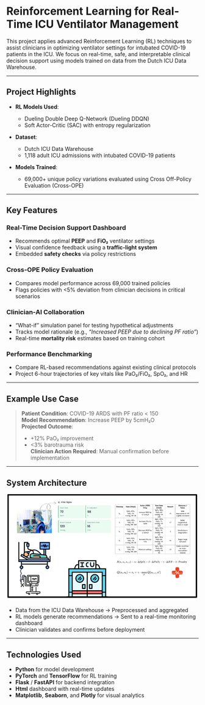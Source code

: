 # Reinforcement Learning for Real-Time ICU Ventilator Management

This project applies advanced Reinforcement Learning (RL) techniques to assist clinicians in optimizing ventilator settings for intubated COVID-19 patients in the ICU. We focus on real-time, safe, and interpretable clinical decision support using models trained on data from the Dutch ICU Data Warehouse.

---

## Project Highlights

- **RL Models Used**:  
  - Dueling Double Deep Q-Network (Dueling DDQN)  
  - Soft Actor-Critic (SAC) with entropy regularization

- **Dataset**:  
  - Dutch ICU Data Warehouse  
  - 1,118 adult ICU admissions with intubated COVID-19 patients

- **Models Trained**:  
  - 69,000+ unique policy variations evaluated using Cross Off-Policy Evaluation (Cross-OPE)

---

## Key Features

### Real-Time Decision Support Dashboard
- Recommends optimal **PEEP** and **FiO₂** ventilator settings
- Visual confidence feedback using a **traffic-light system**
- Embedded **safety checks** via policy restrictions

### Cross-OPE Policy Evaluation
- Compares model performance across 69,000 trained policies
- Flags policies with <5% deviation from clinician decisions in critical scenarios

### Clinician-AI Collaboration
- “What-if” simulation panel for testing hypothetical adjustments
- Tracks model rationale (e.g., *“Increased PEEP due to declining PF ratio”*)
- Real-time **mortality risk** estimates based on training cohort

### Performance Benchmarking
- Compare RL-based recommendations against existing clinical protocols
- Project 6-hour trajectories of key vitals like PaO₂/FiO₂, SpO₂, and HR

---

## Example Use Case

> **Patient Condition**: COVID-19 ARDS with PF ratio < 150  
> **Model Recommendation**: Increase PEEP by 5cmH₂O  
> **Projected Outcome**:  
> - +12% PaO₂ improvement  
> - <3% barotrauma risk  
> **Clinician Action Required**: Manual confirmation before implementation  

---

## System Architecture

![System Flow Diagram](./images/systemflow.png)

- Data from the ICU Data Warehouse → Preprocessed and aggregated  
- RL models generate recommendations → Sent to a real-time monitoring dashboard  
- Clinician validates and confirms before deployment  

---

## Technologies Used

- **Python** for model development
- **PyTorch** and **TensorFlow** for RL training
- **Flask** / **FastAPI** for backend integration
- **Html** dashboard with real-time updates
- **Matplotlib**, **Seaborn**, and **Plotly** for visual analytics


